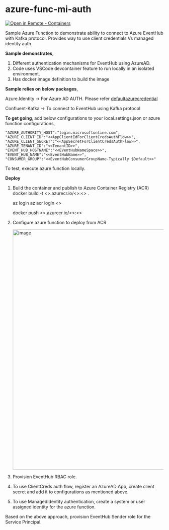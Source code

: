 # azure-func-mi-auth
[![Open in Remote - Containers](https://img.shields.io/static/v1?label=Remote%20-%20Containers&message=Open&color=blue&logo=visualstudiocode)](https://vscode.dev/redirect?url=vscode://azurefunc-eventhub-managedidentity-auth.remote-containers/cloneInVolume?https://github.com/rajkalemsft/azurefunc-eventhub-managedidentity-auth)

Sample Azure Function to demonstrate ability to connect to Azure EventHub with Kafka protocol. Provides way to use client credentials Vs managed identity auth.

**Sample demonstrates**, 
1. Different authentication mechanisms for EventHub using AzureAD. 
2. Code uses VSCode devcontainer feature to run locally in an isolated environment.
3. Has docker image definition to build the image

**Sample relies on below packages**,

Azure.Identity -> For Azure AD AUTH. Please refer [defaultazurecredential](https://docs.microsoft.com/en-us/dotnet/api/azure.identity.defaultazurecredential?view=azure-dotnet)

Confluent-Kafka -> To connect to EventHub using Kafka protocol

**To get going**, add below configurations to your local.settings.json or azure function configurations,

    "AZURE_AUTHORITY_HOST":"login.microsoftonline.com",
    "AZURE_CLIENT_ID":"<<AppClientIdForClientCredsAuthFlow>>",
    "AZURE_CLIENT_SECRET":"<<AppSecretForClientCredsAuthFlow>>",
    "AZURE_TENANT_ID":"<<TenantID>>",
    "EVENT_HUB_HOSTNAME":"<<EVentHubNameSpace>>",
    "EVENT_HUB_NAME":"<<EventHubName>>",
    "CONSUMER_GROUP":"<<EventHubConsumerGroupName-Typically $Default>>"
    
To test, execute azure function locally. 

**Deploy**
1. Build the container and publish to Azure Container Registry (ACR)
    docker build -t <<ACRName>>.azurecr.io/<<RepoName>>:<<Tag>> .
  
    az login
    az acr login <<ACRName>>
  
   docker push <<ACRName>>.azurecr.io/<<RepoName>>:<<Tag>> 
  
2. Configure azure function to deploy from ACR
  
   <img width="764" alt="image" src="https://user-images.githubusercontent.com/106317605/173991147-62ac842a-f985-476b-af55-6c3f30d58cdb.png">
3. Provision EventHub RBAC role.
  1. To use ClientCreds auth flow, register an AzureAD App, create client secret and add it to configurations as mentioned above.
  2. To use ManagedIdentity authentication, create a system or user assigned identity for the azure function.
  
  Based on the above approach, provision EventHub Sender role for the Service Principal.
  
